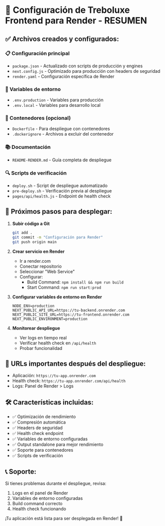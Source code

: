 # 🚀 Configuración de Treboluxe Frontend para Render - RESUMEN

## ✅ Archivos creados y configurados:

### 📋 Configuración principal
- `package.json` - Actualizado con scripts de producción y engines
- `next.config.js` - Optimizado para producción con headers de seguridad
- `render.yaml` - Configuración específica de Render

### 🔧 Variables de entorno
- `.env.production` - Variables para producción
- `.env.local` - Variables para desarrollo local

### 🐳 Contenedores (opcional)
- `Dockerfile` - Para despliegue con contenedores
- `.dockerignore` - Archivos a excluir del contenedor

### 📚 Documentación
- `README-RENDER.md` - Guía completa de despliegue

### 🔍 Scripts de verificación
- `deploy.sh` - Script de despliegue automatizado
- `pre-deploy.sh` - Verificación previa al despliegue
- `pages/api/health.js` - Endpoint de health check

## 🎯 Próximos pasos para desplegar:

1. **Subir código a Git**
   ```bash
   git add .
   git commit -m "Configuración para Render"
   git push origin main
   ```

2. **Crear servicio en Render**
   - Ir a render.com
   - Conectar repositorio
   - Seleccionar "Web Service"
   - Configurar:
     - Build Command: `npm install && npm run build`
     - Start Command: `npm run start:prod`

3. **Configurar variables de entorno en Render**
   ```
   NODE_ENV=production
   NEXT_PUBLIC_API_URL=https://tu-backend.onrender.com
   NEXT_PUBLIC_SITE_URL=https://tu-frontend.onrender.com
   NEXT_PUBLIC_ENVIRONMENT=production
   ```

4. **Monitorear despliegue**
   - Ver logs en tiempo real
   - Verificar health check en `/api/health`
   - Probar funcionalidad

## 🔗 URLs importantes después del despliegue:
- Aplicación: `https://tu-app.onrender.com`
- Health check: `https://tu-app.onrender.com/api/health`
- Logs: Panel de Render > Logs

## 🛠️ Características incluidas:
- ✅ Optimización de rendimiento
- ✅ Compresión automática
- ✅ Headers de seguridad
- ✅ Health check endpoint
- ✅ Variables de entorno configuradas
- ✅ Output standalone para mejor rendimiento
- ✅ Soporte para contenedores
- ✅ Scripts de verificación

## 📞 Soporte:
Si tienes problemas durante el despliegue, revisa:
1. Logs en el panel de Render
2. Variables de entorno configuradas
3. Build command correcto
4. Health check funcionando

¡Tu aplicación está lista para ser desplegada en Render! 🎉
